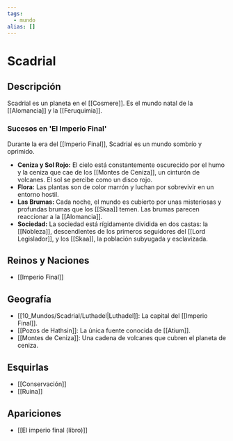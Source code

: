 ```yaml
---
tags:
  - mundo
alias: []
---
```


# Scadrial

## Descripción
Scadrial es un planeta en el [[Cosmere]]. Es el mundo natal de la [[Alomancia]] y la [[Feruquimia]].

### Sucesos en 'El Imperio Final'
Durante la era del [[Imperio Final]], Scadrial es un mundo sombrío y oprimido. 

*   **Ceniza y Sol Rojo:** El cielo está constantemente oscurecido por el humo y la ceniza que cae de los [[Montes de Ceniza]], un cinturón de volcanes. El sol se percibe como un disco rojo.
*   **Flora:** Las plantas son de color marrón y luchan por sobrevivir en un entorno hostil.
*   **Las Brumas:** Cada noche, el mundo es cubierto por unas misteriosas y profundas brumas que los [[Skaa]] temen. Las brumas parecen reaccionar a la [[Alomancia]].
*   **Sociedad:** La sociedad está rígidamente dividida en dos castas: la [[Nobleza]], descendientes de los primeros seguidores del [[Lord Legislador]], y los [[Skaa]], la población subyugada y esclavizada.

## Reinos y Naciones
*   [[Imperio Final]]

## Geografía
*   [[10_Mundos/Scadrial/Luthadel|Luthadel]]: La capital del [[Imperio Final]].
*   [[Pozos de Hathsin]]: La única fuente conocida de [[Atium]].
*   [[Montes de Ceniza]]: Una cadena de volcanes que cubren el planeta de ceniza.

## Esquirlas
*   [[Conservación]]
*   [[Ruina]]

## Apariciones
* [[El imperio final (libro)]]